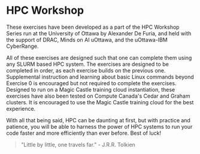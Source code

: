 # HPC Workshop


These exercises have been developed as a part of the HPC Workshop Series run at the University of Ottawa by Alexander De Furia, and held with the support of DRAC, Minds on AI uOttawa, and the uOttawa-IBM CyberRange. 

All of these exercises are designed such that one can complete them using any SLURM based HPC system. The exercises are designed to be completed in order, as each exercise builds on the previous one. Supplemental instruction and learning about basic Linux commands beyond Exercise 0 is encouraged but not required to complete the exercises. Designed to run on a Magic Castle training cloud instantiation, these exercises have also been tested on Compute Canada's Cedar and Graham clusters. It is encouraged to use the Magic Castle training cloud for the best experience.


With all that being said, HPC can be daunting at first, but with practice and patience, you will be able to harness the power of HPC systems to run your code faster and more efficiently than ever before. Best of luck!


> "Little by little, one travels far." - J.R.R. Tolkien